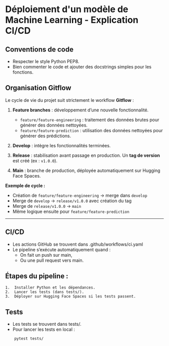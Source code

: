 # Déploiement d'un modèle de Machine Learning - Explication CI/CD

## Conventions de code
- Respecter le style Python PEP8.
- Bien commenter le code et ajouter des docstrings simples pour les fonctions.

## Organisation Gitflow

Le cycle de vie du projet suit strictement le workflow **Gitflow** :  

1. **Feature branches** : développement d’une nouvelle fonctionnalité.  
   - `feature/feature-engineering` : traitement des données brutes pour générer des données nettoyées.  
   - `feature/feature-prediction` : utilisation des données nettoyées pour générer des prédictions.  

2. **Develop** : intègre les fonctionnalités terminées.  

3. **Release** : stabilisation avant passage en production. Un **tag de version** est créé (ex : `v1.0.0`).  

4. **Main** : branche de production, déployée automatiquement sur Hugging Face Spaces.  

**Exemple de cycle :**  
- Création de `feature/feature-engineering` → merge dans `develop`
- Merge de `develop` → `release/v1.0.0` avec création du tag
- Merge de `release/v1.0.0` → `main`
- Même logique ensuite pour `feature/feature-prediction`

---

## CI/CD
- Les actions GitHub se trouvent dans .github/workflows/ci.yaml
- Le pipeline s’exécute automatiquement quand :
    - On fait un push sur main,
    - Ou une pull request vers main.

## Étapes du pipeline :
	1.	Installer Python et les dépendances.
	2.	Lancer les tests (dans tests/).
	3.	Déployer sur Hugging Face Spaces si les tests passent.

## Tests
- Les tests se trouvent dans tests/.
- Pour lancer les tests en local :
```bash
    pytest tests/
```